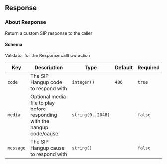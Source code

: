 ## Response

### About Response

Return a custom SIP response to the caller

#### Schema

Validator for the Response callflow action



Key | Description | Type | Default | Required
--- | ----------- | ---- | ------- | --------
`code` | The SIP Hangup code to respond with | `integer()` | `486` | `true`
`media` | Optional media file to play before responding with the hangup code/cause | `string(0..2048)` |   | `false`
`message` | The SIP Hangup cause to respond with | `string()` |   | `false`



